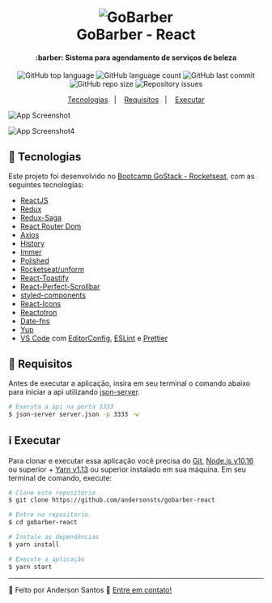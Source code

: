 <h1 align="center">
    <img alt="GoBarber" src="https://res.cloudinary.com/andersonsts/image/upload/v1584495130/barber_uoxxvt.png" />
    <br />
    GoBarber - React
</h1>

<h4 align="center">
  :barber: Sistema para agendamento de serviços de beleza
</h4>

<p align="center">
  <img alt="GitHub top language" src="https://img.shields.io/github/languages/top/andersonsts/gobarber-react">

  <img alt="GitHub language count" src="https://img.shields.io/github/languages/count/andersonsts/gobarber-react">

  <img alt="GitHub last commit" src="https://img.shields.io/github/last-commit/andersonsts/gobarber-react">

  <img alt="GitHub repo size" src="https://img.shields.io/github/repo-size/andersonsts/gobarber-react">

  <img alt="Repository issues" src="https://img.shields.io/github/issues/andersonsts/gobarber-react">
</p>

<p align="center">
  <a href="#rocket-tecnologias">Tecnologias</a>&nbsp;&nbsp;&nbsp;|&nbsp;&nbsp;&nbsp;
  <a href="#bookmark_tabs-requisitos">Requisitos</a>&nbsp;&nbsp;&nbsp;|&nbsp;&nbsp;&nbsp;
  <a href="#information_source-executar">Executar</a>
</p>

![App Screenshot](https://res.cloudinary.com/andersonsts/image/upload/v1584477440/home_ckrkdf.png)

![App Screenshot4](https://res.cloudinary.com/andersonsts/image/upload/v1584477440/cart_xgns8o.png)

## :rocket: Tecnologias

Este projeto foi desenvolvido no [Bootcamp GoStack - Rocketseat](https://rocketseat.com.br/bootcamp), com as seguintes tecnologias:

-  [ReactJS](https://reactjs.org/)
-  [Redux](https://redux.js.org/)
-  [Redux-Saga](https://redux-saga.js.org/)
-  [React Router Dom](https://github.com/ReactTraining/react-router)
-  [Axios](https://github.com/axios/axios)
-  [History](https://www.npmjs.com/package/history)
-  [Immer](https://github.com/immerjs/immer)
-  [Polished](https://polished.js.org/)
-  [Rocketseat/unform](https://github.com/Rocketseat/unform)
-  [React-Toastify](https://fkhadra.github.io/react-toastify/)
-  [React-Perfect-Scrollbar](https://github.com/goldenyz/react-perfect-scrollbar)
-  [styled-components](https://www.styled-components.com/)
-  [React-Icons](https://react-icons.netlify.com/)
-  [Reactotron](https://infinite.red/reactotron)
-  [Date-fns](https://date-fns.org/v1.30.1)
-  [Yup](https://github.com/jquense/yup)
-  [VS Code][vc] com [EditorConfig][vceditconfig], [ESLint][vceslint] e [Prettier](https://github.com/prettier/prettier-eslint)

## :bookmark_tabs: Requisitos
Antes de executar a aplicação, insira em seu terminal o comando abaixo para iniciar
a api utilizando [json-server](https://github.com/typicode/json-server).

```bash
# Executa a api na porta 3333
$ json-server server.json -p 3333 -w

```

## :information_source: Executar
Para clonar e executar essa aplicação você precisa do [Git](https://git-scm.com), [Node.js v10.16][nodejs] ou superior + [Yarn v1.13][yarn] ou superior instalado em sua máquina. Em seu terminal de comando, execute:

```bash
# Clone este repositório
$ git clone https://github.com/andersonsts/gobarber-react

# Entre no repositorio
$ cd gobarber-react

# Instale as dependências
$ yarn install

# Execute a aplicação
$ yarn start
```

---

:rocket: Feito por Anderson Santos :wave: [Entre em contato!](https://www.linkedin.com/in/andersonst-dev)


[nodejs]: https://nodejs.org/
[yarn]: https://yarnpkg.com/
[vc]: https://code.visualstudio.com/
[vceditconfig]: https://marketplace.visualstudio.com/items?itemName=EditorConfig.EditorConfig
[vceslint]: https://marketplace.visualstudio.com/items?itemName=dbaeumer.vscode-eslint


